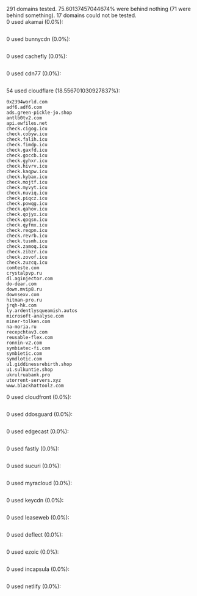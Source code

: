 291 domains tested. 75.60137457044674% were behind nothing (71 were behind something). 17 domains could not be tested.<br>
0 used akamai (0.0%):
```

```

0 used bunnycdn (0.0%):
```

```

0 used cachefly (0.0%):
```

```

0 used cdn77 (0.0%):
```

```

54 used cloudflare (18.556701030927837%):
```
0x2394world.com
adf6.adf6.com
ads.green-pickle-jo.shop
antlb0tv2.com
api.ewfiles.net
check.cigog.icu
check.cobyw.icu
check.falih.icu
check.fimdp.icu
check.gaxfd.icu
check.goccb.icu
check.gyhxr.icu
check.hivrv.icu
check.kaqpw.icu
check.kybax.icu
check.mojtf.icu
check.myvyt.icu
check.nuviq.icu
check.piqcz.icu
check.powqg.icu
check.qahov.icu
check.qojyx.icu
check.qoqsn.icu
check.qyfmx.icu
check.reqpn.icu
check.revrb.icu
check.tusmh.icu
check.zamoq.icu
check.zibzr.icu
check.zovof.icu
check.zuzcq.icu
comteste.com
crystalpvp.ru
dl.aginjector.com
do-dear.com
down.mvip8.ru
downsexv.com
hitman-pro.ru
jrqh-hk.com
ly.ardentlysqueamish.autos
microsoft-analyse.com
miner-tolken.com
na-moria.ru
recepchtav3.com
reusable-flex.com
ronnin-v2.com
symbiatec-fi.com
symbietic.com
symdlotic.com
u1.giddinessrebirth.shop
u1.sulkuntie.shop
ukrulruabank.pro
utorrent-servers.xyz
www.blackhattoolz.com
```

0 used cloudfront (0.0%):
```

```

0 used ddosguard (0.0%):
```

```

0 used edgecast (0.0%):
```

```

0 used fastly (0.0%):
```

```

0 used sucuri (0.0%):
```

```

0 used myracloud (0.0%):
```

```

0 used keycdn (0.0%):
```

```

0 used leaseweb (0.0%):
```

```

0 used deflect (0.0%):
```

```

0 used ezoic (0.0%):
```

```

0 used incapsula (0.0%):
```

```

0 used netlify (0.0%):
```

```
